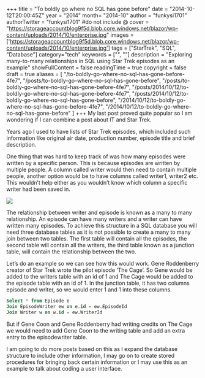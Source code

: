 +++
title = "To boldly go where no SQL has gone before"
date = "2014-10-12T20:00:45Z"
year = "2014"
month= "2014-10"
author = "funkysi1701"
authorTwitter = "funkysi1701" #do not include @
cover = "https://storageaccountblog9f5d.blob.core.windows.net/blazor/wp-content/uploads/2014/10/enterprise.jpg"
images = ['https://storageaccountblog9f5d.blob.core.windows.net/blazor/wp-content/uploads/2014/10/enterprise.jpg']
tags = ["StarTrek", "SQL", "Database"]
category="tech"
keywords = ["", ""]
description = "Exploring many-to-many relationships in SQL using Star Trek episodes as an example"
showFullContent = false
readingTime = true
copyright = false
draft = true
aliases = [
    "/to-boldly-go-where-no-sql-has-gone-before-4fe7",
    "/posts/to-boldly-go-where-no-sql-has-gone-before",
    "/posts/to-boldly-go-where-no-sql-has-gone-before-4fe7",
    "/posts/2014/10/12/to-boldly-go-where-no-sql-has-gone-before-4fe7",
    "/posts/2014/10/12/to-boldly-go-where-no-sql-has-gone-before",
    "/2014/10/12/to-boldly-go-where-no-sql-has-gone-before-4fe7",
    "/2014/10/12/to-boldly-go-where-no-sql-has-gone-before"
]
+++
My last post proved quite popular so I am wondering if I can combine a post about IT and Star Trek.

Years ago I used to have lists of Star Trek episodes, which included such information like original air date, production number, episode title and brief description.

One thing that was hard to keep track of was how many episodes were written by a specific person. This is because episodes are written by multiple people. A column called writer would then need to contain multiple people, another option would be to have columns called writer1, writer2 etc. This wouldn’t help either as you wouldn’t know which column a specific writer had been saved in.

![](https://storageaccountblog9f5d.blob.core.windows.net/blazor/wp-content/uploads/2014/10/manytomany.jpg?w=559&ssl=1)

The relationship between writer and episode is known as a many to many relationship. An episode can have many writers and a writer can have written many episodes. To achieve this structure in a SQL database you will need three database tables as it is not possible to create a many to many join between two tables. The first table will contain all the episodes, the second table will contain all the writers, the third table known as a junction table, will contain the relationship between the two.

Let’s do an example so we can see how this would work. Gene Roddenberry creator of Star Trek wrote the pilot episode ‘The Cage’. So Gene would be added to the writers table with an id of 1 and The Cage would be added to the episode table with an id of 1. In the junction table, it has two columns episode and writer, so we would enter 1 and 1 into these columns.

```sql
Select * from Episode e
Join EpisodeWriter ew on e.id = ew.EpisodeId
Join Writer w on w.id = ew.WriterId
```

But if Gene Coon and Gene Roddenberry had writing credits on The Cage we would need to add Gene Coon to the writing table and add an extra entry to the episodewriter table.

I am going to do more posts based on this as I expand the database structure to include other information, I may go on to create stored procedures for bringing back certain information or I may use this as an example to talk about coding a user interface.